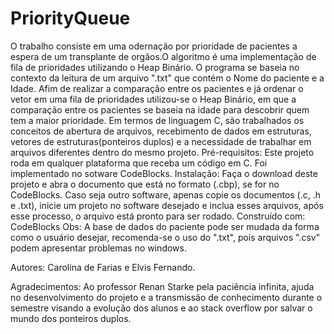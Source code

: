 # PriorityQueue
O trabalho consiste em uma odernação por prioridade de pacientes a espera de um transplante de orgãos.O algoritmo é uma implementação de fila de prioridades utilizando o Heap Binário. O programa se baseia no contexto da leitura de um arquivo ".txt" que contém o Nome do paciente e a Idade. Afim de realizar a comparação entre os pacientes e já ordenar o vetor em uma fila de prioridades utilizou-se o Heap Binário, em que a comparação entre os pacientes se baseia na idade para descobrir quem tem a maior prioridade. 
Em termos de linguagem C, são trabalhados os conceitos de abertura de arquivos, recebimento de dados em estruturas, vetores de estruturas(ponteiros duplos) e a necessidade de trabalhar em arquivos diferentes dentro do mesmo projeto. 
Pré-requisitos: Este projeto roda em qualquer plataforma que receba um código em C. Foi implementado no sotware CodeBlocks.
Instalação: Faça o download deste projeto e abra o documento que está no formato (.cbp), se for no CodeBlocks. Caso seja outro software, apenas copie os documentos (.c, .h e .txt), inicie um projeto no software desejado e inclua esses arquivos, após esse processo, o arquivo está pronto para ser rodado.
Construído com: CodeBlocks
Obs: A base de dados do paciente pode ser mudada da forma como o usuário desejar, recomenda-se o uso do ".txt", pois arquivos ".csv" podem apresentar problemas no windows. 

Autores: Carolina de Farias e Elvis Fernando.

Agradecimentos: Ao professor Renan Starke pela paciência infinita, ajuda no desenvolvimento do projeto e a transmissão de conhecimento durante o semestre visando a evolução dos alunos e ao stack overflow por salvar o mundo dos ponteiros duplos. 


